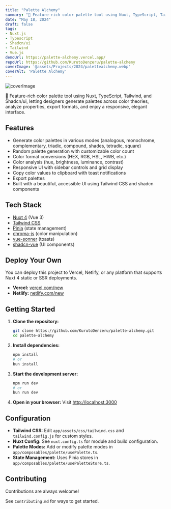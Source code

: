 ```yaml
---
title: "Palette Alchemy"
summary: "🎨 Feature-rich color palette tool using Nuxt, TypeScript, Tailwind, and Shadcn/ui, letting designers generate palettes across color theories, analyze properties, export formats, and enjoy a responsive, elegant interface."
date: "May 18, 2024"
draft: false
tags:
- Nuxt.js
- Typescript
- Shadcn/ui
- Tailwind
- Vue.js
demoUrl: https://palette-alchemy.vercel.app/
repoUrl: https://github.com/KurutoDenzeru/palette-alchemy
coverImage: '@assets/Projects/2024/palettealchemy.webp'
coverAlt: 'Palette Alchemy'
---
```


![coverImage](@assets/Projects/2024/palettealchemy.webp)

🎨 Feature-rich color palette tool using Nuxt, TypeScript, Tailwind, and Shadcn/ui, letting designers generate palettes across color theories, analyze properties, export formats, and enjoy a responsive, elegant interface.

## Features

- Generate color palettes in various modes (analogous, monochrome, complementary, triadic, compound, shades, tetradic, square)
- Random palette generation with customizable color count
- Color format conversions (HEX, RGB, HSL, HWB, etc.)
- Color analysis (hue, brightness, luminance, contrast)
- Responsive UI with sidebar controls and grid display
- Copy color values to clipboard with toast notifications
- Export palettes
- Built with a beautiful, accessible UI using Tailwind CSS and shadcn components

## Tech Stack

- [Nuxt 4](https://nuxt.com/) (Vue 3)
- [Tailwind CSS](https://tailwindcss.com/)
- [Pinia](https://pinia.vuejs.org/) (state management)
- [chroma-js](https://gka.github.io/chroma.js/) (color manipulation)
- [vue-sonner](https://github.com/emilkowalski/vue-sonner) (toasts)
- [shadcn-vue](https://ui.shadcn.com/) (UI components)

## Deploy Your Own

You can deploy this project to Vercel, Netlify, or any platform that supports Nuxt 4 static or SSR deployments.

- **Vercel:** [vercel.com/new](https://vercel.com/new)
- **Netlify:** [netlify.com/new](https://app.netlify.com/start)

## Getting Started

1. **Clone the repository:**

   ```bash
   git clone https://github.com/KurutoDenzeru/palette-alchemy.git
   cd palette-alchemy
   ```

2. **Install dependencies:**

   ```bash
   npm install
   # or
   bun install
   ```

3. **Start the development server:**

   ```bash
   npm run dev
   # or
   bun run dev
   ```

4. **Open in your browser:**
   Visit [http://localhost:3000](http://localhost:3000)

## Configuration

- **Tailwind CSS:** Edit `app/assets/css/tailwind.css` and `tailwind.config.js` for custom styles.
- **Nuxt Config:** See `nuxt.config.ts` for module and build configuration.
- **Palette Modes:** Add or modify palette modes in `app/composables/palette/usePalette.ts`.
- **State Management:** Uses Pinia stores in `app/composables/palette/usePaletteStore.ts`.

## Contributing

Contributions are always welcome!

See `Contributing.md` for ways to get started.
